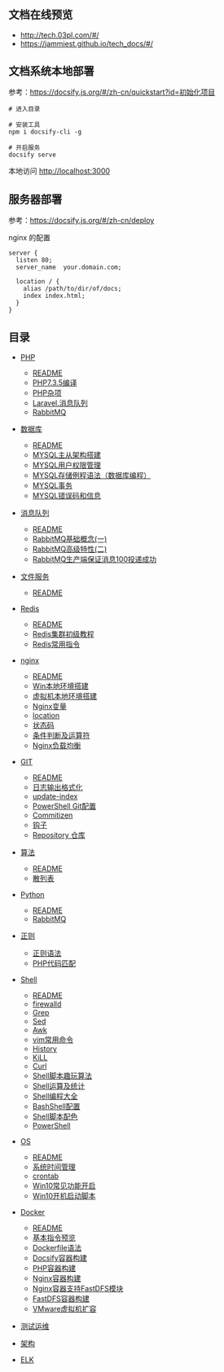 #

## 文档在线预览

 - <http://tech.03pl.com/#/>
 - <https://jammiest.github.io/tech_docs/#/>


## 文档系统本地部署

参考：<https://docsify.js.org/#/zh-cn/quickstart?id=初始化项目>

```shell
# 进入目录

# 安装工具
npm i docsify-cli -g

# 开启服务
docsify serve
```

本地访问 <http://localhost:3000>

## 服务器部署

参考：<https://docsify.js.org/#/zh-cn/deploy>

nginx 的配置

```nginx
server {
  listen 80;
  server_name  your.domain.com;

  location / {
    alias /path/to/dir/of/docs;
    index index.html;
  }
}
```


## 目录

- [PHP](https://github.com/jammiest/tech_docs/blob/master/person/php/)
  - [README](https://github.com/jammiest/tech_docs/blob/master/person/php/)
  - [PHP7.3.5编译](https://github.com/jammiest/tech_docs/blob/master/person/php/PHP7.3.5编译)
  - [PHP杂项](https://github.com/jammiest/tech_docs/blob/master/person/php/PHP杂项)
  - [Laravel.消息队列](https://github.com/jammiest/tech_docs/blob/master/person/php/Laravel.消息队列)
  - [RabbitMQ](https://github.com/jammiest/tech_docs/blob/master/person/php/RabbitMQ)
- [数据库](https://github.com/jammiest/tech_docs/blob/master/person/数据库/)
  - [README](https://github.com/jammiest/tech_docs/blob/master/person/数据库/README)
  - [MYSQL主从架构搭建](https://github.com/jammiest/tech_docs/blob/master/person/数据库/MYSQL主从架构搭建)
  - [MYSQL用户权限管理](https://github.com/jammiest/tech_docs/blob/master/person/数据库/MYSQL用户权限管理-grant)
  - [MYSQL存储例程语法（数据库编程）](https://github.com/jammiest/tech_docs/blob/master/person/数据库/MYSQL存储例程语法)
  - [MYSQL事务](https://github.com/jammiest/tech_docs/blob/master/person/数据库/MYSQL事务)
  - [MYSQL错误码和信息](https://github.com/jammiest/tech_docs/blob/master/person/数据库/MYSQL错误码和信息)  
- [消息队列](https://github.com/jammiest/tech_docs/blob/master/person/消息队列/)
  - [README](https://github.com/jammiest/tech_docs/blob/master/person/消息队列/README)
  - [RabbitMQ基础概念(一)](https://github.com/jammiest/tech_docs/blob/master/person/消息队列/RabbitMQ基础概念\(一\))
  - [RabbitMQ高级特性(二)](https://github.com/jammiest/tech_docs/blob/master/person/消息队列/RabbitMQ高级特性\(二\))
  - [RabbitMQ生产端保证消息100投递成功](https://github.com/jammiest/tech_docs/blob/master/person/消息队列/RabbitMQ生产端保证消息100投递成功)
  
- [文件服务](https://github.com/jammiest/tech_docs/blob/master/person/文件服务/)
  - [README](https://github.com/jammiest/tech_docs/blob/master/person/Redis/README)
  
- [Redis](https://github.com/jammiest/tech_docs/blob/master/person/Redis/)  
  - [README](https://github.com/jammiest/tech_docs/blob/master/person/Redis/README)
  - [Redis集群初级教程](https://github.com/jammiest/tech_docs/blob/master/person/Redis/Redis集群初级教程)
  - [Redis常用指令](https://github.com/jammiest/tech_docs/blob/master/person/Redis/Redis常用指令)
- [nginx](https://github.com/jammiest/tech_docs/blob/master/person/nginx/)
  - [README](https://github.com/jammiest/tech_docs/blob/master/person/nginx/README)
  - [Win本地环境搭建](https://github.com/jammiest/tech_docs/blob/master/person/nginx/Win本地环境搭建)
  - [虚拟机本地环境搭建](https://github.com/jammiest/tech_docs/blob/master/person/nginx/虚拟机本地环境搭建)
  - [Nginx变量](https://github.com/jammiest/tech_docs/blob/master/person/nginx/Nginx变量)
  - [location](https://github.com/jammiest/tech_docs/blob/master/person/nginx/location)
  - [状态码](https://github.com/jammiest/tech_docs/blob/master/person/nginx/状态码)
  - [条件判断及运算符](https://github.com/jammiest/tech_docs/blob/master/person/nginx/条件判断及运算符)
  - [Nginx负载均衡](https://github.com/jammiest/tech_docs/blob/master/person/nginx/Nginx负载均衡)
  
- [GIT](https://github.com/jammiest/tech_docs/blob/master/person/GIT/)
  - [README](https://github.com/jammiest/tech_docs/blob/master/person/GIT/README)
  - [日志输出格式化](https://github.com/jammiest/tech_docs/blob/master/person/GIT/日志输出格式化)
  - [update-index](https://github.com/jammiest/tech_docs/blob/master/person/GIT/update-index)
  - [PowerShell Git配置](https://github.com/jammiest/tech_docs/blob/master/person/GIT/PowerShell)
  - [Commitizen](https://github.com/jammiest/tech_docs/blob/master/person/GIT/Commitizen)
  - [钩子](https://github.com/jammiest/tech_docs/blob/master/person/GIT/钩子)
  - [Repository 仓库](https://github.com/jammiest/tech_docs/blob/master/person/GIT/Repository（仓库）)
- [算法](https://github.com/jammiest/tech_docs/blob/master/person/Algorithm/)
  - [README](https://github.com/jammiest/tech_docs/blob/master/person/Algorithm/README)
  - [散列表](https://github.com/jammiest/tech_docs/blob/master/person/Algorithm/Hash)
- [Python](https://github.com/jammiest/tech_docs/blob/master/person/Python/)
  - [README](https://github.com/jammiest/tech_docs/blob/master/person/Python/README)
  - [RabbitMQ](https://github.com/jammiest/tech_docs/blob/master/person/Python/RabbitMQ)

- [正则](https://github.com/jammiest/tech_docs/blob/master/person/正则/)
  - [正则语法](https://github.com/jammiest/tech_docs/blob/master/person/正则/正则语法)
  - [PHP代码匹配](https://github.com/jammiest/tech_docs/blob/master/person/正则/PHP代码查询匹配)

- [Shell](https://github.com/jammiest/tech_docs/blob/master/person/Shell/)
  - [README](https://github.com/jammiest/tech_docs/blob/master/person/Shell/README)
  - [firewalld](https://github.com/jammiest/tech_docs/blob/master/person/Shell/防火墙)
  - [Grep](https://github.com/jammiest/tech_docs/blob/master/person/Shell/Grep)
  - [Sed](https://github.com/jammiest/tech_docs/blob/master/person/Shell/Sed)
  - [Awk](https://github.com/jammiest/tech_docs/blob/master/person/Shell/Awk)
  - [vim常用命令](https://github.com/jammiest/tech_docs/blob/master/person/Shell/vim常用命令)
  - [History](https://github.com/jammiest/tech_docs/blob/master/person/Shell/History)
  - [KiLL](https://github.com/jammiest/tech_docs/blob/master/person/Shell/Kill&Killall)
  - [Curl](https://github.com/jammiest/tech_docs/blob/master/person/Shell/Curl)
  - [Shell脚本趣玩算法](https://github.com/jammiest/tech_docs/blob/master/person/Shell/Shell脚本趣玩算法)
  - [Shell运算及统计](https://github.com/jammiest/tech_docs/blob/master/person/Shell/Shell运算及统计)
  - [Shell编程大全](https://github.com/jammiest/tech_docs/blob/master/person/Shell/Shell编程大全)
  - [BashShell配置](https://github.com/jammiest/tech_docs/blob/master/person/Shell/BashShell配置)
  - [Shell脚本配色](https://github.com/jammiest/tech_docs/blob/master/person/Shell/Shell脚本配色)
  - [PowerShell](https://github.com/jammiest/tech_docs/blob/master/person/Shell/PowerShell)

- [OS](https://github.com/jammiest/tech_docs/blob/master/person/OS/)
  - [README](https://github.com/jammiest/tech_docs/blob/master/person/Linux/README)
  - [系统时间管理](https://github.com/jammiest/tech_docs/blob/master/person/Linux/系统时间管理)
  - [crontab](https://github.com/jammiest/tech_docs/blob/master/person/Linux/crontab)
  - [Win10常见功能开启](https://github.com/jammiest/tech_docs/blob/master/person/Win/Win10常见功能开启)
  - [Win10开机启动脚本](https://github.com/jammiest/tech_docs/blob/master/person/Win/Win10开机启动脚本)

- [Docker](https://github.com/jammiest/tech_docs/blob/master/person/Docker/)
  - [README](https://github.com/jammiest/tech_docs/blob/master/person/Docker/README)
  - [基本指令预览](https://github.com/jammiest/tech_docs/blob/master/person/Docker/基本指令预览)
  - [Dockerfile语法](https://github.com/jammiest/tech_docs/blob/master/person/Docker/Dockerfile语法)
  - [Docsify容器构建](https://github.com/jammiest/tech_docs/blob/master/person/Docker/Docsify容器构建)
  - [PHP容器构建](https://github.com/jammiest/tech_docs/blob/master/person/Docker/PHP容器构建)
  - [Nginx容器构建](https://github.com/jammiest/tech_docs/blob/master/person/Docker/Nginx容器构建)
  - [Nginx容器支持FastDFS模块](https://github.com/jammiest/tech_docs/blob/master/person/Docker/Nginx容器支持FastDFS模块)
  - [FastDFS容器构建](https://github.com/jammiest/tech_docs/blob/master/person/Docker/FastDFS容器构建)
  - [VMware虚拟机扩容](https://github.com/jammiest/tech_docs/blob/master/person/Docker/VMware/VMware扩容)

- [测试运维](https://github.com/jammiest/tech_docs/blob/master/person/测试运维/)

- [架构](https://github.com/jammiest/tech_docs/blob/master/person/架构/)

- [ELK](https://github.com/jammiest/tech_docs/blob/master/person/ELK/)
  
  